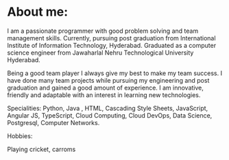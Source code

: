 # About me:

I am a passionate programmer with good problem solving and team management skills. Currently, pursuing post graduation from International Institute of Information Technology, Hyderabad. Graduated as a computer science engineer from Jawaharlal Nehru Technological University Hyderabad.

Being a good team player I always give my best to make my team success. I have done many team projects while pursuing my engineering and post graduation and gained a good amount of experience. I am innovative, friendly and adaptable with an interest in learning new technologies.

Specialities: Python, Java , HTML, Cascading Style Sheets, JavaScript, Angular JS, TypeScript, Cloud Computing, Cloud DevOps, Data Science, Postgresql, Computer Networks.

Hobbies:

Playing cricket, carroms
